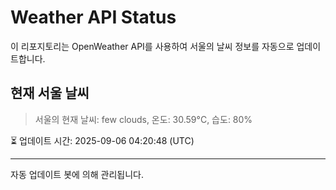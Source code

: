 
# Weather API Status

이 리포지토리는 OpenWeather API를 사용하여 서울의 날씨 정보를 자동으로 업데이트합니다.

## 현재 서울 날씨
> 서울의 현재 날씨: few clouds, 온도: 30.59°C, 습도: 80%

⏳ 업데이트 시간: 2025-09-06 04:20:48 (UTC)

---
자동 업데이트 봇에 의해 관리됩니다.
